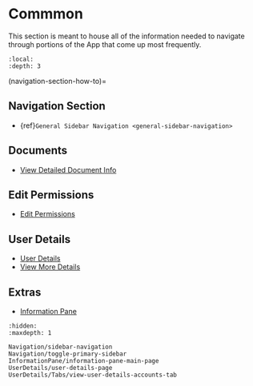 # Commmon

This section is meant to house all of the information needed to navigate through portions of the App that come up most frequently. 

```{contents} Table of Contents
:local:
:depth: 3
```

(navigation-section-how-to)=
## Navigation Section

- {ref}`General Sidebar Navigation <general-sidebar-navigation>`

## Documents

- [View Detailed Document Info](#onboarding-offering-document-details)

## Edit Permissions

- [Edit Permissions](#edit-permissions-universal)

## User Details

- [User Details](#user-details-universal-page)
- [View More Details](#user-details-accounts-tab)

## Extras

- [Information Pane](#information-pane-main-page)

```{toctree}
:hidden:
:maxdepth: 1

Navigation/sidebar-navigation
Navigation/toggle-primary-sidebar
InformationPane/information-pane-main-page
UserDetails/user-details-page
UserDetails/Tabs/view-user-details-accounts-tab
```

